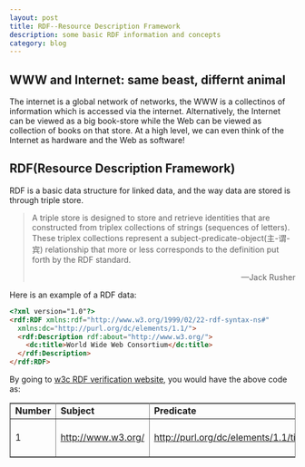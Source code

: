 ```yaml
---
layout: post
title: RDF--Resource Description Framework
description: some basic RDF information and concepts
category: blog
---
```



## WWW and Internet: same beast, differnt animal
The internet is a global network of networks, the WWW is a collectinos of information which is accessed via the internet. Alternatively, the Internet can be viewed as a big book-store while the Web can be viewed as collection of books on that store. At a high level, we can even think of the Internet as hardware and the Web as software!

## RDF(Resource Description Framework)
RDF is a basic data structure for linked data, and the way data are stored is through triple store. 
>A triple store is designed to store and retrieve identities that are constructed from triplex collections of strings (sequences of letters). These triplex collections represent a subject-predicate-object(主-谓-宾) relationship that more or less corresponds to the definition put forth by the RDF standard.
><p align="right">—Jack Rusher</p>
Here is an example of a RDF data:

```html
<?xml version="1.0"?>
<rdf:RDF xmlns:rdf="http://www.w3.org/1999/02/22-rdf-syntax-ns#"
  xmlns:dc="http://purl.org/dc/elements/1.1/">
  <rdf:Description rdf:about="http://www.w3.org/">
    <dc:title>World Wide Web Consortium</dc:title> 
  </rdf:Description>
</rdf:RDF>
```

By going to [w3c RDF verification website][], you would have the above code as:


<table frame="border" rules="all">
    <tbody>
        <tr>
            <td>
                <b>Number</b>
            </td>
            <td>
                <b>Subject</b>
            </td>
            <td>
                <b>Predicate</b>
            </td>
            <td>
                <b>Object</b>
            </td>
        </tr>
        <tr>
            <td>1</td>
            <td>
                <a href="http://www.w3.org/">http://www.w3.org/</a>
            </td>
            <td>
                <a href="http://purl.org/dc/elements/1.1/title">http://purl.org/dc/elements/1.1/title</a>
            </td>
            <td>
                "World Wide Web Consortium"
            </td>
        </tr>
    </tbody>
</table>



[w3c RDF verification website]: http://www.w3.org/RDF/Validator/